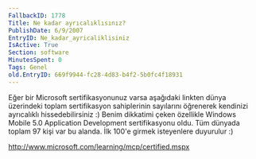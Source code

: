 ```yaml
---
FallbackID: 1778
Title: Ne kadar ayrıcalıklısınız?
PublishDate: 6/9/2007
EntryID: Ne_kadar_ayricaliklisiniz
IsActive: True
Section: software
MinutesSpent: 0
Tags: Genel
old.EntryID: 669f9944-fc28-4d83-b4f2-5b0fc4f18931
---
```

Eğer bir Microsoft sertifikasyonunuz varsa aşağıdaki linkten dünya
üzerindeki toplam sertifikasyon sahiplerinin sayılarını öğrenerek
kendinizi ayrıcalıklı hissedebilirsiniz :) Benim dikkatimi çeken
özellikle Windows Mobile 5.0 Application Development sertifikasyonu
oldu. Tüm dünyada toplam 97 kişi var bu alanda. İlk 100'e girmek
isteyenlere duyurulur :)

<http://www.microsoft.com/learning/mcp/certified.mspx>


